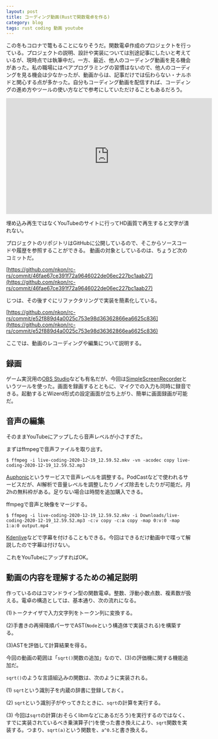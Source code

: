 ```yaml
---
layout: post
title: コーディング動画(Rustで関数電卓を作る)
category: blog
tags: rust coding 動画 youtube
---
```



この冬もコロナで篭もることになりそうだ。関数電卓作成のプロジェクトを行っている。プロジェクトの説明、設計や実装については別途記事にしたいと考えているが、現時点では執筆中だ。一方、最近、他人のコーディング動画を見る機会があった。私の職場にはペアプログラミングの習慣はないので、他人のコーディングを見る機会は少なかったが、動画からは、記事だけでは伝わらない・ナルホドと関心する点が多かった。自分もコーディング動画を配信すれば、コーディングの進め方やツールの使い方などで参考にしていただけることもあるだろう。

<iframe width="560" height="315" src="https://www.youtube.com/embed/9JqJR-TvJzg" frameborder="0" allow="autoplay; encrypted-media" allowfullscreen></iframe>

埋め込み再生ではなくYouTubeのサイトに行ってHD画質で再生すると文字が潰れない。

プロジェクトのリポジトリはGitHubに公開しているので、そこからソースコードや履歴を参照することができる。
動画の対象としているのは、ちょうど次のコミットだ。

[https://github.com/nkon/rc-rs/commit/46fae67ce391f72a9646022de06ec227bc1aab27](https://github.com/nkon/rc-rs/commit/46fae67ce391f72a9646022de06ec227bc1aab27)

じつは、その後すぐにリファクタリングで実装を簡素化している。

[https://github.com/nkon/rc-rs/commit/e52f889d4a0025c753e98d36362866ea6625c836](https://github.com/nkon/rc-rs/commit/e52f889d4a0025c753e98d36362866ea6625c836)


ここでは、動画のレコーディングや編集について説明する。


## 録画

ゲーム実況用の[OBS Studio](https://obsproject.com/ja)なども有名だが、今回は[SimpleScreenRecorder](https://www.maartenbaert.be/simplescreenrecorder/)というツールを使った。画面を録画するとともに、マイクでの入力も同時に録音できる。起動するとWizerd形式の設定画面が立ち上がり、簡単に画面録画が可能だ。

## 音声の編集

そのままYouTubeにアップしたら音声レベルが小さすぎた。

まずはffmpegで音声ファイルを取り出す。

```
$ ffmpeg -i live-coding-2020-12-19_12.59.52.mkv -vn -acodec copy live-coding-2020-12-19_12.59.52.mp3
```

[Auphonic](https://auphonic.com/landing)というサービスで音声レベルを調整する。PodCastなどで使われるサービスだが、AI解析で音量レベルを調整したりノイズ除去をしたりが可能だ。月2hの無料枠がある。足りない場合は時間を追加購入できる。

ffmpegで音声と映像をマージする。

```
$ ffmpeg -i live-coding-2020-12-19_12.59.52.mkv -i Downloads/live-coding-2020-12-19_12.59.52.mp3 -c:v copy -c:a copy -map 0:v:0 -map 1:a:0 output.mp4
```


[Kdenlive](https://kdenlive.org/en/)などで字幕を付けることもできる。今回はできるだけ動画中で喋って解説したので字幕は付けない。


これをYouTubeにアップすればOK。

## 動画の内容を理解するための補足説明

作っているのはコマンドライン型の関数電卓。整数、浮動小数点数、複素数が扱える。電卓の構造としては、基本通り、次の流れになる。

(1)トークナイザで入力文字列をトークン列に変換する。

(2)手書きの再帰降順パーサでAST(`Node`という構造体で実装される)を構築する。

(3)ASTを評価して計算結果を得る。

今回の動画の範囲は「`sqrt()`関数の追加」なので、(3)の評価機に関する機能追加だ。

`sqrt()`のような言語組込みの関数は、次のように実装される。

(1) `sqrt`という識別子を内蔵の辞書に登録しておく。

(2) `sqrt`という識別子がやってきたときに、`sqrt`の計算を実行する。

(3) 今回は`sqrt`の計算(おそらくlibmなどにあるだろう)を実行するのではなく、すでに実装されているべき乗演算子(`^`)を使った書き換えにより、`sqrt`関数を実装する。つまり、`sqrt(a)`という関数を、`a^0.5`と書き換える。

